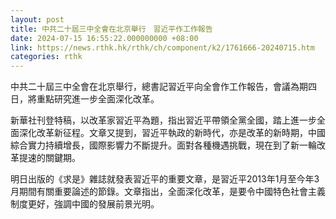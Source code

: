 ```yaml
---
layout: post
title: 中共二十屆三中全會在北京舉行　習近平作工作報告
date: 2024-07-15 16:55:22.000000000 +08:00
link: https://news.rthk.hk/rthk/ch/component/k2/1761666-20240715.htm
categories: rthk
---
```


中共二十屆三中全會在北京舉行，總書記習近平向全會作工作報告，會議為期四日，將重點研究進一步全面深化改革。

新華社刊登特稿，以改革家習近平為題，指出習近平帶領全黨全國，踏上進一步全面深化改革新征程。文章又提到，習近平執政的新時代，亦是改革的新時期，中國綜合實力持續增長，國際影響力不斷提升。面對各種機遇挑戰，現在到了新一輪改革提速的關鍵期。

明日出版的《求是》雜誌就發表習近平的重要文章，是習近平2013年1月至今年3月期間有關重要論述的節錄。文章指出，全面深化改革，是要令中國特色社會主義制度更好，強調中國的發展前景光明。
